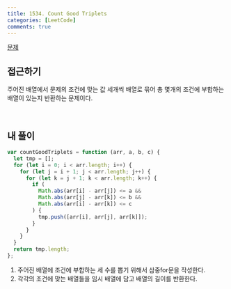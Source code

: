 ```yaml
---
title: 1534. Count Good Triplets
categories: [LeetCode]
comments: true
---
```


[문제](https://leetcode.com/problems/count-good-triplets/)

## 접근하기

주어진 배열에서 문제의 조건에 맞는 값 세개씩 배열로 묶어 총 몇개의 조건에 부합하는 배열이 있는지 반환하는 문제이다.

<br>

## 내 풀이

```js
var countGoodTriplets = function (arr, a, b, c) {
  let tmp = [];
  for (let i = 0; i < arr.length; i++) {
    for (let j = i + 1; j < arr.length; j++) {
      for (let k = j + 1; k < arr.length; k++) {
        if (
          Math.abs(arr[i] - arr[j]) <= a &&
          Math.abs(arr[j] - arr[k]) <= b &&
          Math.abs(arr[i] - arr[k]) <= c
        ) {
          tmp.push([arr[i], arr[j], arr[k]]);
        }
      }
    }
  }
  return tmp.length;
};
```

1. 주어진 배열에 조건에 부합하는 세 수를 뽑기 위해서 삼중for문을 작성한다.
2. 각각의 조건에 맞는 배열들을 임시 배열에 담고 배열의 길이를 반환한다.
